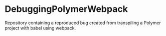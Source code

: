 # DebuggingPolymerWebpack
Repository containing a reproduced bug created from transpiling a Polymer project with babel using webpack.

